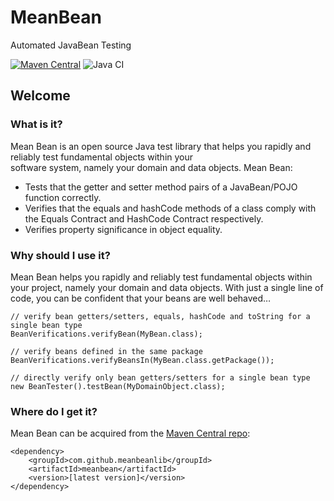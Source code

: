 # MeanBean

Automated JavaBean Testing

[![Maven Central](https://maven-badges.herokuapp.com/maven-central/com.github.meanbeanlib/meanbean/badge.svg)](https://maven-badges.herokuapp.com/maven-central/com.github.meanbeanlib/meanbean)
![Java CI](https://github.com/meanbeanlib/meanbean/workflows/Java%20CI/badge.svg)


## Welcome

### What is it?

Mean Bean is an open source Java test library that helps you rapidly and reliably test fundamental objects within your <br/>
software system, namely your domain and data objects. Mean Bean:

  - Tests that the getter and setter method pairs of a JavaBean/POJO function correctly.
  - Verifies that the equals and hashCode methods of a class comply with the Equals Contract and HashCode Contract respectively.
  - Verifies property significance in object equality.

### Why should I use it?

Mean Bean helps you rapidly and reliably test fundamental objects within your project, namely your domain and data objects.
With just a single line of code, you can be confident that your beans are well behaved…

	// verify bean getters/setters, equals, hashCode and toString for a single bean type
	BeanVerifications.verifyBean(MyBean.class);
		
	// verify beans defined in the same package
	BeanVerifications.verifyBeansIn(MyBean.class.getPackage());
	
	// directly verify only bean getters/setters for a single bean type
	new BeanTester().testBean(MyDomainObject.class);

### Where do I get it?

Mean Bean can be acquired from the <a href="https://maven-badges.herokuapp.com/maven-central/com.github.meanbeanlib/meanbean">Maven Central repo</a>:

    <dependency>
        <groupId>com.github.meanbeanlib</groupId>
        <artifactId>meanbean</artifactId>
        <version>[latest version]</version>
    </dependency>

